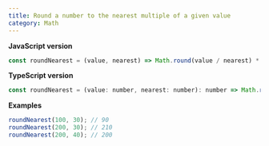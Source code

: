 ```yaml
---
title: Round a number to the nearest multiple of a given value
category: Math
---
```


**JavaScript version**

```js
const roundNearest = (value, nearest) => Math.round(value / nearest) * nearest;
```

**TypeScript version**

```js
const roundNearest = (value: number, nearest: number): number => Math.round(value / nearest) * nearest;
```

**Examples**

```js
roundNearest(100, 30); // 90
roundNearest(200, 30); // 210
roundNearest(200, 40); // 200
```
